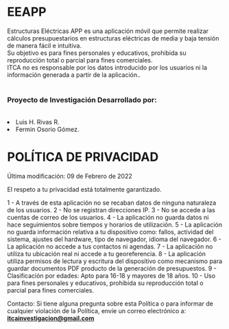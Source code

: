 
<h1>EEAPP</h1>
Estructuras Eléctricas APP es una aplicación móvil que permite realizar cálculos presupuestarios en estructuras eléctricas de media y baja tensión de manera fácil e intuitiva.<br>
Su objetivo es para fines personales y educativos, prohibida su reproducción total o parcial para fines comerciales.<br>
ITCA no es responsable por los datos introducido por los usuarios ni la información generada a partir de la aplicación..<br><br>

<h3>Proyecto de Investigación Desarrollado por:</h3><br>
<li>Luis H. Rivas R.</li>
<li>Fermin Osorio Gómez.</li>

<h1>POLÍTICA DE PRIVACIDAD</h1>

Última modificación: 09 de Febrero de 2022

El respeto a tu privacidad está totalmente garantizado.

1 - A través de esta aplicación no se recaban datos de ninguna naturaleza de los usuarios.
2 - No se registran direcciones IP.
3 - No se accede a las cuentas de correo de los usuarios.
4 - La aplicación no guarda datos ni hace seguimientos sobre tiempos y horarios de utilización.
5 - La aplicación no guarda información relativa a tu dispositivo como: fallos, actividad del sistema, ajustes del hardware, tipo de navegador, idioma del navegador.
6 - La aplicación no accede a tus contactos ni agendas.
7 - La aplicación no utiliza tu ubicación real ni accede a tu georeferencia.
8 - La aplicación utiliza permisos de lectura y escritura del dispositivo como mecanismo para guardar documentos PDF producto de la generación de presupuestos.
9 - Clasificación por edades: Apto para 16-18 y mayores de 18 años.
10 - Uso para fines personales y educativos, prohibida su reproducción total o parcial para fines comerciales.

Contacto:
Si tiene alguna pregunta sobre esta Política o para informar de cualquier violación de la Política, envíe un correo electrónico a: **itcainvestigacion@gmail.com**
